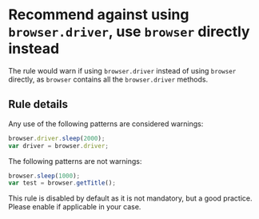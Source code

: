 # Recommend against using `browser.driver`, use `browser` directly instead

The rule would warn if using `browser.driver` instead of using `browser` directly, as `browser` contains all the `browser.driver` methods.

## Rule details

Any use of the following patterns are considered warnings:

```js
browser.driver.sleep(2000);
var driver = browser.driver;
```

The following patterns are not warnings:

```js
browser.sleep(1000);
var test = browser.getTitle();
```

This rule is disabled by default as it is not mandatory, but a good practice.
Please enable if applicable in your case.
